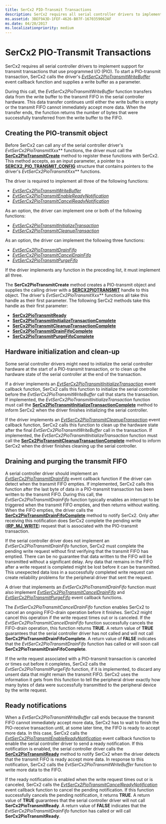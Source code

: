 ```yaml
---
title: SerCx2 PIO-Transmit Transactions
description: SerCx2 requires all serial controller drivers to implement support for transmit transactions that use programmed I/O (PIO).
ms.assetid: 3BEF9A3D-1FEF-4626-B07F-1670359062AF
ms.date: 04/20/2017
ms.localizationpriority: medium
---
```


# SerCx2 PIO-Transmit Transactions

SerCx2 requires all serial controller drivers to implement support for transmit transactions that use programmed I/O (PIO). To start a PIO-transmit transaction, SerCx2 calls the driver's [*EvtSerCx2PioTransmitWriteBuffer*](https://docs.microsoft.com/windows-hardware/drivers/ddi/sercx/nc-sercx-evt_sercx2_pio_transmit_write_buffer) event callback function and supplies a write buffer as a parameter.

During this call, the *EvtSerCx2PioTransmitWriteBuffer* function transfers data from the write buffer to the transmit FIFO in the serial controller hardware. This data transfer continues until either the write buffer is empty or the transmit FIFO cannot immediately accept more data. When the transfer ends, the function returns the number of bytes that were successfully transferred from the write buffer to the FIFO.

## Creating the PIO-transmit object

Before SerCx2 can call any of the serial controller driver's *EvtSerCx2PioTransmit*Xxx** functions, the driver must call the [**SerCx2PioTransmitCreate**](https://docs.microsoft.com/windows-hardware/drivers/ddi/sercx/nf-sercx-sercx2piotransmitcreate) method to register these functions with SerCx2. This method accepts, as an input parameter, a pointer to a [**SERCX2\_PIO\_TRANSMIT\_CONFIG**](https://docs.microsoft.com/windows-hardware/drivers/ddi/sercx/ns-sercx-_sercx2_pio_transmit_config) structure that contains pointers to the driver's *EvtSerCx2PioTransmit*Xxx** functions.

The driver is required to implement all three of the following functions:

- [*EvtSerCx2PioTransmitWriteBuffer*](https://docs.microsoft.com/windows-hardware/drivers/ddi/sercx/nc-sercx-evt_sercx2_pio_transmit_write_buffer)
- [*EvtSerCx2PioTransmitEnableReadyNotification*](https://docs.microsoft.com/windows-hardware/drivers/ddi/sercx/nc-sercx-evt_sercx2_pio_transmit_enable_ready_notification)
- [*EvtSerCx2PioTransmitCancelReadyNotification*](https://docs.microsoft.com/windows-hardware/drivers/ddi/sercx/nc-sercx-evt_sercx2_pio_transmit_cancel_ready_notification)

As an option, the driver can implement one or both of the following functions:

- [*EvtSerCx2PioTransmitInitializeTransaction*](https://docs.microsoft.com/windows-hardware/drivers/ddi/sercx/nc-sercx-evt_sercx2_pio_transmit_initialize_transaction)
- [*EvtSerCx2PioTransmitCleanupTransaction*](https://docs.microsoft.com/windows-hardware/drivers/ddi/sercx/nc-sercx-evt_sercx2_pio_transmit_cleanup_transaction)

As an option, the driver can implement the following three functions:

- [*EvtSerCx2PioTransmitDrainFifo*](https://docs.microsoft.com/windows-hardware/drivers/ddi/sercx/nc-sercx-evt_sercx2_pio_transmit_drain_fifo)
- [*EvtSerCx2PioTransmitCancelDrainFifo*](https://docs.microsoft.com/windows-hardware/drivers/ddi/sercx/nc-sercx-evt_sercx2_pio_transmit_cancel_drain_fifo)
- [*EvtSerCx2PioTransmitPurgeFifo*](https://docs.microsoft.com/windows-hardware/drivers/ddi/sercx/nc-sercx-evt_sercx2_pio_transmit_purge_fifo)

If the driver implements any function in the preceding list, it must implement all three.

The **SerCx2PioTransmitCreate** method creates a PIO-transmit object and supplies the calling driver with a [**SERCX2PIOTRANSMIT**](https://docs.microsoft.com/windows-hardware/drivers/serports/sercx2-object-handles) handle to this object. The driver's *EvtSerCx2PioTransmit*Xxx** functions all take this handle as their first parameter. The following SerCx2 methods take this handle as their first parameter:

- [**SerCx2PioTransmitReady**](https://docs.microsoft.com/windows-hardware/drivers/ddi/sercx/nf-sercx-sercx2piotransmitready)
- [**SerCx2PioTransmitInitializeTransactionComplete**](https://docs.microsoft.com/windows-hardware/drivers/ddi/sercx/nf-sercx-sercx2piotransmitinitializetransactioncomplete)
- [**SerCx2PioTransmitCleanupTransactionComplete**](https://docs.microsoft.com/windows-hardware/drivers/ddi/sercx/nf-sercx-sercx2piotransmitcleanuptransactioncomplete)
- [**SerCx2PioTransmitDrainFifoComplete**](https://docs.microsoft.com/windows-hardware/drivers/ddi/sercx/nf-sercx-sercx2piotransmitdrainfifocomplete)
- [**SerCx2PioTransmitPurgeFifoComplete**](https://docs.microsoft.com/windows-hardware/drivers/ddi/sercx/nf-sercx-sercx2piotransmitpurgefifocomplete)

## Hardware initialization and clean-up

Some serial controller drivers might need to initialize the serial controller hardware at the start of a PIO-transmit transaction, or to clean up the hardware state of the serial controller at the end of the transaction.

If a driver implements an [*EvtSerCx2PioTransmitInitializeTransaction*](https://docs.microsoft.com/windows-hardware/drivers/ddi/sercx/nc-sercx-evt_sercx2_pio_transmit_initialize_transaction) event callback function, SerCx2 calls this function to initialize the serial controller before the *EvtSerCx2PioTransmitWriteBuffer* call that starts the transaction. If implemented, the *EvtSerCx2PioTransmitInitializeTransaction* function must call the [**SerCx2PioTransmitInitializeTransactionComplete**](https://docs.microsoft.com/windows-hardware/drivers/ddi/sercx/nf-sercx-sercx2piotransmitinitializetransactioncomplete) method to inform SerCx2 when the driver finishes initializing the serial controller.

If the driver implements an [*EvtSerCx2PioTransmitCleanupTransaction*](https://docs.microsoft.com/windows-hardware/drivers/ddi/sercx/nc-sercx-evt_sercx2_pio_transmit_cleanup_transaction) event callback function, SerCx2 calls this function to clean up the hardware state after the final *EvtSerCx2PioTransmitWriteBuffer* call in the transaction. If implemented, the *EvtSerCx2PioTransmitInitializeTransaction* function must call the [**SerCx2PioTransmitCleanupTransactionComplete**](https://docs.microsoft.com/windows-hardware/drivers/ddi/sercx/nf-sercx-sercx2piotransmitcleanuptransactioncomplete) method to inform SerCx2 when the driver finishes cleaning up the serial controller.

## Draining and purging the transmit FIFO

A serial controller driver should implement an [*EvtSerCx2PioTransmitDrainFifo*](https://docs.microsoft.com/windows-hardware/drivers/ddi/sercx/nc-sercx-evt_sercx2_pio_transmit_drain_fifo) event callback function if the driver can detect when the transmit FIFO empties. If implemented, SerCx2 calls this function after the last byte of data in a PIO-transmit transaction has been written to the transmit FIFO. During this call, the *EvtSerCx2PioTransmitDrainFifo* function typically enables an interrupt to be triggered when the transmit FIFO empties, and then returns without waiting. When the FIFO empties, the driver calls the [**SerCx2PioTransmitDrainFifoComplete**](https://docs.microsoft.com/windows-hardware/drivers/ddi/sercx/nf-sercx-sercx2piotransmitdrainfifocomplete) method to notify SerCx2. Only after receiving this notification does SerCx2 complete the pending write ([**IRP\_MJ\_WRITE**](https://docs.microsoft.com/previous-versions/ff546904(v=vs.85))) request that is associated with the PIO-transmit transaction.

If the serial controller driver does not implement an *EvtSerCx2PioTransmitDrainFifo* function, SerCx2 must complete the pending write request without first verifying that the transmit FIFO has emptied. There can be no guarantee that data written to the FIFO will be transmitted without a significant delay. Any data that remains in the FIFO after a write request is completed might be lost before it can be transmitted. This unexpected data loss in a successfully completed write request can create reliability problems for the peripheral driver that sent the request.

A driver that implements an *EvtSerCx2PioTransmitDrainFifo* function must also implement [*EvtSerCx2PioTransmitCancelDrainFifo*](https://docs.microsoft.com/windows-hardware/drivers/ddi/sercx/nc-sercx-evt_sercx2_pio_transmit_cancel_drain_fifo) and [*EvtSerCx2PioTransmitPurgeFifo*](https://docs.microsoft.com/windows-hardware/drivers/ddi/sercx/nc-sercx-evt_sercx2_pio_transmit_drain_fifo) event callback functions.

The *EvtSerCx2PioTransmitCancelDrainFifo* function enables SerCx2 to cancel an ongoing FIFO-drain operation before it finishes. SerCx2 might cancel this operation if the write request times out or is canceled. If the *EvtSerCx2PioTransmitCancelDrainFifo* function successfully cancels the FIFO-drain operation, this function returns **TRUE**. A return value of **TRUE** guarantees that the serial controller driver has not called and will not call **SerCx2PioTransmitDrainFifoComplete**. A return value of **FALSE** indicates that the *EvtSerCx2PioTransmitDrainFifo* function has called or will soon call **SerCx2PioTransmitDrainFifoComplete**.

If the write request associated with a PIO-transmit transaction is canceled or times out before it completes, SerCx2 calls the *EvtSerCx2PioTransmitPurgeFifo* function, if it is implemented, to discard any unsent data that might remain the transmit FIFO. SerCx2 uses the information it gets from this function to tell the peripheral driver exactly how many bytes of data were successfully transmitted to the peripheral device by the write request.

## Ready notifications

When a *EvtSerCx2PioTransmitWriteBuffer* call ends because the transmit FIFO cannot immediately accept more data, SerCx2 has to wait to finish the PIO-receive transaction until, at some later time, the FIFO is ready to accept more data. In this case, SerCx2 calls the [*EvtSerCx2PioTransmitEnableReadyNotification*](https://docs.microsoft.com/windows-hardware/drivers/ddi/sercx/nc-sercx-evt_sercx2_pio_transmit_enable_ready_notification) event callback function to enable the serial controller driver to send a ready notification. If this notification is enabled, the serial controller driver calls the [**SerCx2PioTransmitReady**](https://docs.microsoft.com/windows-hardware/drivers/ddi/sercx/nf-sercx-sercx2piotransmitready) method to notify SerCx2 when the driver detects that the transmit FIFO is ready accept more data. In response to this notification, SerCx2 calls the *EvtSerCx2PioTransmitWriteBuffer* function to write more data to the FIFO.

If the ready notification is enabled when the write request times out or is canceled, SerCx2 calls the [*EvtSerCx2PioTransmitCancelReadyNotification*](https://docs.microsoft.com/windows-hardware/drivers/ddi/sercx/nc-sercx-evt_sercx2_pio_transmit_cancel_ready_notification) event callback function to cancel the pending notification. If this function successfully cancels the pending notification, it returns **TRUE**. A return value of **TRUE** guarantees that the serial controller driver will not call **SerCx2PioTransmitReady**. A return value of **FALSE** indicates that the *EvtSerCx2PioTransmitDrainFifo* function has called or will call **SerCx2PioTransmitReady**.
